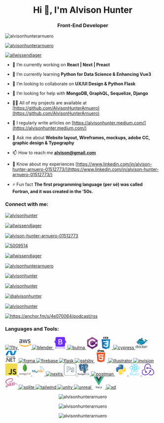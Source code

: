 <h1  align="center">Hi 👋, I'm Alvison Hunter</h1>

<h3  align="center">Front-End Developer</h3>

<p  align="left"> <img  src="https://komarev.com/ghpvc/?username=alvisonhunterarnuero&label=Profile%20views&color=0e75b6&style=flat"  alt="alvisonhunterarnuero" /> </p>

<p  align="left"> <a  href="https://github.com/ryo-ma/github-profile-trophy"><img  src="https://github-profile-trophy.vercel.app/?username=alvisonhunterarnuero"  alt="alvisonhunterarnuero" /></a> </p>

<p  align="left"> <a  href="https://twitter.com/allwissendjager"  target="blank"><img  src="https://img.shields.io/twitter/follow/allwissendjager?logo=twitter&style=for-the-badge"  alt="allwissendjager" /></a> </p>

- 🔭 I’m currently working on **React | Next | Preact**

- 🌱 I’m currently learning **Python for Data Science & Enhancing Vue3**

- 👯 I’m looking to collaborate on **UX/UI Design & Python Flask**

- 🤝 I’m looking for help with **MongoDB, GraphQL, Sequelize, Django**

- 👨‍💻 All of my projects are available at [https://github.com/AlvisonHunterArnuero](https://github.com/AlvisonHunterArnuero)

- 📝 I regularly write articles on [https://alvisonhunter.medium.com/](https://alvisonhunter.medium.com/)

- 💬 Ask me about **Website layout, Wireframes, mockups, adobe CC, graphic design & Typography**

- 📫 How to reach me **alvison@gmail.com**

- 📄 Know about my experiences [https://www.linkedin.com/in/alvison-hunter-arnuero-01512773/](https://www.linkedin.com/in/alvison-hunter-arnuero-01512773/)

- ⚡ Fun fact **The first programming language (per sé) was called Fortran, and it was created in the ’50s.**

<h3  align="left">Connect with me:</h3>

<p  align="left">

<a  href="https://codepen.io/alvisonhunter"  target="blank"><img  align="center"  src="https://cdn.jsdelivr.net/npm/simple-icons@3.0.1/icons/codepen.svg"  alt="alvisonhunter"  height="30"  width="40" /></a>

<a  href="https://twitter.com/allwissendjager"  target="blank"><img  align="center"  src="https://cdn.jsdelivr.net/npm/simple-icons@3.0.1/icons/twitter.svg"  alt="allwissendjager"  height="30"  width="40" /></a>

<a  href="https://linkedin.com/in/alvison-hunter-arnuero-01512773"  target="blank"><img  align="center"  src="https://cdn.jsdelivr.net/npm/simple-icons@3.0.1/icons/linkedin.svg"  alt="alvison-hunter-arnuero-01512773"  height="30"  width="40" /></a>

<a  href="https://stackoverflow.com/users/5009514"  target="blank"><img  align="center"  src="https://cdn.jsdelivr.net/npm/simple-icons@3.0.1/icons/stackoverflow.svg"  alt="5009514"  height="30"  width="40" /></a>

<a  href="https://fb.com/allwissendjager"  target="blank"><img  align="center"  src="https://cdn.jsdelivr.net/npm/simple-icons@3.0.1/icons/facebook.svg"  alt="allwissendjager"  height="30"  width="40" /></a>

<a  href="https://instagram.com/alvisonhunterarnuero"  target="blank"><img  align="center"  src="https://cdn.jsdelivr.net/npm/simple-icons@3.0.1/icons/instagram.svg"  alt="alvisonhunterarnuero"  height="30"  width="40" /></a>

<a  href="https://dribbble.com/alvisonhunter"  target="blank"><img  align="center"  src="https://cdn.jsdelivr.net/npm/simple-icons@3.0.1/icons/dribbble.svg"  alt="alvisonhunter"  height="30"  width="40" /></a>

<a  href="https://www.behance.net/alvisonhunter"  target="blank"><img  align="center"  src="https://cdn.jsdelivr.net/npm/simple-icons@3.0.1/icons/behance.svg"  alt="alvisonhunter"  height="30"  width="40" /></a>

<a  href="https://medium.com/@alvisonhunter"  target="blank"><img  align="center"  src="https://cdn.jsdelivr.net/npm/simple-icons@3.0.1/icons/medium.svg"  alt="@alvisonhunter"  height="30"  width="40" /></a>

<a  href="https://www.youtube.com/c/alvisonhunter"  target="blank"><img  align="center"  src="https://cdn.jsdelivr.net/npm/simple-icons@3.0.1/icons/youtube.svg"  alt="alvisonhunter"  height="30"  width="40" /></a>

<a  href="/https://anchor.fm/s/4e070064/podcast/rss"  target="blank"><img  align="center"  src="https://cdn.jsdelivr.net/npm/simple-icons@3.0.1/icons/rss.svg"  alt="https://anchor.fm/s/4e070064/podcast/rss"  height="30"  width="40" /></a>

</p>

<h3  align="left">Languages and Tools:</h3>

<p  align="left"> <a  href="https://www.11ty.dev/"  target="_blank"> <img  src="https://gist.githubusercontent.com/vivek32ta/c7f7bf583c1fb1c58d89301ea40f37fd/raw/f4c85cce5790758286b8f155ef9a177710b995df/11ty.svg"  alt="11ty"  width="40"  height="40"/> </a> <a  href="https://aws.amazon.com"  target="_blank"> <img  src="https://raw.githubusercontent.com/devicons/devicon/master/icons/amazonwebservices/amazonwebservices-original-wordmark.svg"  alt="aws"  width="40"  height="40"/> </a> <a  href="https://www.blender.org/"  target="_blank"> <img  src="https://download.blender.org/branding/community/blender_community_badge_white.svg"  alt="blender"  width="40"  height="40"/> </a> <a  href="https://getbootstrap.com"  target="_blank"> <img  src="https://raw.githubusercontent.com/devicons/devicon/master/icons/bootstrap/bootstrap-plain-wordmark.svg"  alt="bootstrap"  width="40"  height="40"/> </a> <a  href="https://bulma.io/"  target="_blank"> <img  src="https://raw.githubusercontent.com/gilbarbara/logos/804dc257b59e144eaca5bc6ffd16949752c6f789/logos/bulma.svg"  alt="bulma"  width="40"  height="40"/> </a> <a  href="https://www.w3schools.com/cs/"  target="_blank"> <img  src="https://raw.githubusercontent.com/devicons/devicon/master/icons/csharp/csharp-original.svg"  alt="csharp"  width="40"  height="40"/> </a> <a  href="https://www.w3schools.com/css/"  target="_blank"> <img  src="https://raw.githubusercontent.com/devicons/devicon/master/icons/css3/css3-original-wordmark.svg"  alt="css3"  width="40"  height="40"/> </a> <a  href="https://www.cypress.io"  target="_blank"> <img  src="https://raw.githubusercontent.com/simple-icons/simple-icons/6e46ec1fc23b60c8fd0d2f2ff46db82e16dbd75f/icons/cypress.svg"  alt="cypress"  width="40"  height="40"/> </a> <a  href="https://www.docker.com/"  target="_blank"> <img  src="https://raw.githubusercontent.com/devicons/devicon/master/icons/docker/docker-original-wordmark.svg"  alt="docker"  width="40"  height="40"/> </a> <a  href="https://dotnet.microsoft.com/"  target="_blank"> <img  src="https://raw.githubusercontent.com/devicons/devicon/master/icons/dot-net/dot-net-original-wordmark.svg"  alt="dotnet"  width="40"  height="40"/> </a> <a  href="https://www.figma.com/"  target="_blank"> <img  src="https://www.vectorlogo.zone/logos/figma/figma-icon.svg"  alt="figma"  width="40"  height="40"/> </a> <a  href="https://firebase.google.com/"  target="_blank"> <img  src="https://www.vectorlogo.zone/logos/firebase/firebase-icon.svg"  alt="firebase"  width="40"  height="40"/> </a> <a  href="https://flask.palletsprojects.com/"  target="_blank"> <img  src="https://www.vectorlogo.zone/logos/pocoo_flask/pocoo_flask-icon.svg"  alt="flask"  width="40"  height="40"/> </a> <a  href="https://www.gatsbyjs.com/"  target="_blank"> <img  src="https://www.vectorlogo.zone/logos/gatsbyjs/gatsbyjs-icon.svg"  alt="gatsby"  width="40"  height="40"/> </a> <a  href="https://www.w3.org/html/"  target="_blank"> <img  src="https://raw.githubusercontent.com/devicons/devicon/master/icons/html5/html5-original-wordmark.svg"  alt="html5"  width="40"  height="40"/> </a> <a  href="https://www.adobe.com/in/products/illustrator.html"  target="_blank"> <img  src="https://www.vectorlogo.zone/logos/adobe_illustrator/adobe_illustrator-icon.svg"  alt="illustrator"  width="40"  height="40"/> </a> <a  href="https://www.invisionapp.com/"  target="_blank"> <img  src="https://www.vectorlogo.zone/logos/invisionapp/invisionapp-icon.svg"  alt="invision"  width="40"  height="40"/> </a> <a  href="https://developer.mozilla.org/en-US/docs/Web/JavaScript"  target="_blank"> <img  src="https://raw.githubusercontent.com/devicons/devicon/master/icons/javascript/javascript-original.svg"  alt="javascript"  width="40"  height="40"/> </a> <a  href="https://www.mongodb.com/"  target="_blank"> <img  src="https://raw.githubusercontent.com/devicons/devicon/master/icons/mongodb/mongodb-original-wordmark.svg"  alt="mongodb"  width="40"  height="40"/> </a> <a  href="https://www.mysql.com/"  target="_blank"> <img  src="https://raw.githubusercontent.com/devicons/devicon/master/icons/mysql/mysql-original-wordmark.svg"  alt="mysql"  width="40"  height="40"/> </a> <a  href="https://nextjs.org/"  target="_blank"> <img  src="https://cdn.worldvectorlogo.com/logos/nextjs-3.svg"  alt="nextjs"  width="40"  height="40"/> </a> <a  href="https://www.photoshop.com/en"  target="_blank"> <img  src="https://raw.githubusercontent.com/devicons/devicon/master/icons/photoshop/photoshop-line.svg"  alt="photoshop"  width="40"  height="40"/> </a> <a  href="https://www.postgresql.org"  target="_blank"> <img  src="https://raw.githubusercontent.com/devicons/devicon/master/icons/postgresql/postgresql-original-wordmark.svg"  alt="postgresql"  width="40"  height="40"/> </a> <a  href="https://postman.com"  target="_blank"> <img  src="https://www.vectorlogo.zone/logos/getpostman/getpostman-icon.svg"  alt="postman"  width="40"  height="40"/> </a> <a  href="https://www.python.org"  target="_blank"> <img  src="https://raw.githubusercontent.com/devicons/devicon/master/icons/python/python-original.svg"  alt="python"  width="40"  height="40"/> </a> <a  href="https://reactjs.org/"  target="_blank"> <img  src="https://raw.githubusercontent.com/devicons/devicon/master/icons/react/react-original-wordmark.svg"  alt="react"  width="40"  height="40"/> </a> <a  href="https://redux.js.org"  target="_blank"> <img  src="https://raw.githubusercontent.com/devicons/devicon/master/icons/redux/redux-original.svg"  alt="redux"  width="40"  height="40"/> </a> <a  href="https://sass-lang.com"  target="_blank"> <img  src="https://raw.githubusercontent.com/devicons/devicon/master/icons/sass/sass-original.svg"  alt="sass"  width="40"  height="40"/> </a> <a  href="https://www.sqlite.org/"  target="_blank"> <img  src="https://www.vectorlogo.zone/logos/sqlite/sqlite-icon.svg"  alt="sqlite"  width="40"  height="40"/> </a> <a  href="https://tailwindcss.com/"  target="_blank"> <img  src="https://www.vectorlogo.zone/logos/tailwindcss/tailwindcss-icon.svg"  alt="tailwind"  width="40"  height="40"/> </a> <a  href="https://unity.com/"  target="_blank"> <img  src="https://www.vectorlogo.zone/logos/unity3d/unity3d-icon.svg"  alt="unity"  width="40"  height="40"/> </a> <a  href="https://unrealengine.com/"  target="_blank"> <img  src="https://raw.githubusercontent.com/kenangundogan/fontisto/036b7eca71aab1bef8e6a0518f7329f13ed62f6b/icons/svg/brand/unreal-engine.svg"  alt="unreal"  width="40"  height="40"/> </a> <a  href="https://vuejs.org/"  target="_blank"> <img  src="https://raw.githubusercontent.com/devicons/devicon/master/icons/vuejs/vuejs-original-wordmark.svg"  alt="vuejs"  width="40"  height="40"/> </a> <a  href="https://www.adobe.com/products/xd.html"  target="_blank"> <img  src="https://cdn.worldvectorlogo.com/logos/adobe-xd.svg"  alt="xd"  width="40"  height="40"/> </a> </p>

<p  align="center"><img width="500" src="https://github-readme-stats.vercel.app/api/top-langs?username=alvisonhunterarnuero&show_icons=true&theme=buefy&locale=en" alt="alvisonhunterarnuero" /></p>

<p  align="center"><img src="https://github-readme-stats.vercel.app/api?username=alvisonhunterarnuero&show_icons=true&theme=buefy&locale=en"  alt="alvisonhunterarnuero" /></p>

<p  align="center"><img src="https://github-readme-streak-stats.herokuapp.com/?user=alvisonhunterarnuero&"  alt="alvisonhunterarnuero" /></p>
